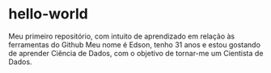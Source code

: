 # hello-world
Meu primeiro repositório, com intuito de aprendizado em relação às ferramentas do Github
Meu nome é Edson, tenho 31 anos e estou gostando de aprender Ciência de Dados, com o objetivo de tornar-me um Cientista de Dados.
